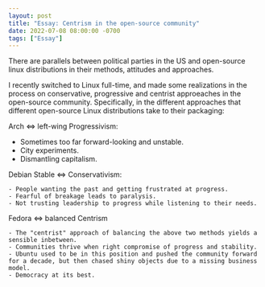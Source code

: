 ```yaml
---
layout: post
title: "Essay: Centrism in the open-source community"
date: 2022-07-08 08:00:00 -0700
tags: ["Essay"]
---
```


There are parallels between political parties in the US and open-source linux distributions in their methods, attitudes and approaches.

I recently switched to Linux full-time, and made some realizations in the process on conservative, progressive and centrist approeaches in the open-source community. Specifically, in the different approaches that different open-source Linux distributions take to their packaging:

Arch <=> left-wing Progressivism:

- Sometimes too far forward-looking and unstable.
- City experiments.
- Dismantling capitalism.

Debian Stable <=> Conservativism:

    - People wanting the past and getting frustrated at progress.
    - Fearful of breakage leads to paralysis.
    - Not trusting leadership to progress while listening to their needs.

Fedora <=> balanced Centrism

    - The "centrist" approach of balancing the above two methods yields a sensible inbetween.
    - Communities thrive when right compromise of progress and stability.
    - Ubuntu used to be in this position and pushed the community forward for a decade, but then chased shiny objects due to a missing business model.
    - Democracy at its best.

